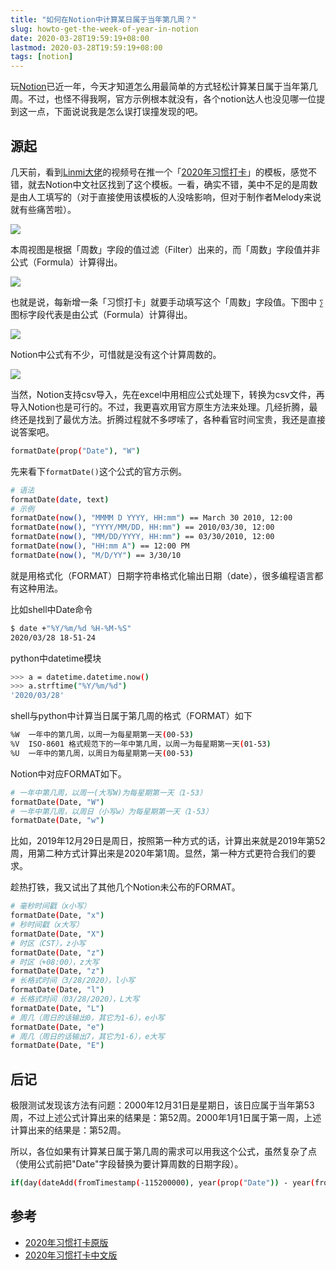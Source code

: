 ```yaml
---
title: "如何在Notion中计算某日属于当年第几周？"
slug: howto-get-the-week-of-year-in-notion
date: 2020-03-28T19:59:19+08:00
lastmod: 2020-03-28T19:59:19+08:00
tags: [notion]
---
```


玩[Notion](https://www.notion.so/Notion-Official-83715d7703ee4b8699b5e659a4712dd8)已近一年，今天才知道怎么用最简单的方式轻松计算某日属于当年第几周。不过，也怪不得我啊，官方示例根本就没有，各个notion达人也没见哪一位提到这一点，下面说说我是怎么误打误撞发现的吧。


## 源起

几天前，看到[Linmi大佬](https://linmi.cc)的视频号在推一个「[2020年习惯打卡](https://www.notion.so/cnotion/2020-8fa0b3f42d2742c38440b3549de99b5b)」的模板，感觉不错，就去Notion中文社区找到了这个模板。一看，确实不错，美中不足的是周数是由人工填写的（对于直接使用该模板的人没啥影响，但对于制作者Melody来说就有些痛苦啦）。

![](https://ixwu.github.io/post-images/1585398195332.png)

本周视图是根据「周数」字段的值过滤（Filter）出来的，而「周数」字段值并非公式（Formula）计算得出。

![](https://ixwu.github.io/post-images/1585398214608.png)

也就是说，每新增一条「习惯打卡」就要手动填写这个「周数」字段值。下图中 `∑` 图标字段代表是由公式（Formula）计算得出。

![](https://ixwu.github.io/post-images/1585398269225.png)

Notion中公式有不少，可惜就是没有这个计算周数的。

![](https://ixwu.github.io/post-images/1585398229000.png)


当然，Notion支持csv导入，先在excel中用相应公式处理下，转换为csv文件，再导入Notion也是可行的。不过，我更喜欢用官方原生方法来处理。几经折腾，最终还是找到了最优方法。折腾过程就不多啰嗦了，各种看官时间宝贵，我还是直接说答案吧。

```bash
formatDate(prop("Date"), "W")
```

先来看下`formatDate()`这个公式的官方示例。

```bash
# 语法
formatDate(date, text)
# 示例
formatDate(now(), "MMMM D YYYY, HH:mm") == March 30 2010, 12:00
formatDate(now(), "YYYY/MM/DD, HH:mm") == 2010/03/30, 12:00
formatDate(now(), "MM/DD/YYYY, HH:mm") == 03/30/2010, 12:00
formatDate(now(), "HH:mm A") == 12:00 PM
formatDate(now(), "M/D/YY") == 3/30/10
```

就是用格式化（FORMAT）日期字符串格式化输出日期（date），很多编程语言都有这种用法。

比如shell中Date命令
```bash
$ date +"%Y/%m/%d %H-%M-%S"
2020/03/28 18-51-24
```

python中datetime模块

```bash
>>> a = datetime.datetime.now()
>>> a.strftime("%Y/%m/%d")
'2020/03/28'
```

shell与python中计算当日属于第几周的格式（FORMAT）如下

```bash
%W	一年中的第几周，以周一为每星期第一天(00-53)
%V	ISO-8601 格式规范下的一年中第几周，以周一为每星期第一天(01-53)
%U	一年中的第几周，以周日为每星期第一天(00-53)
```

Notion中对应FORMAT如下。

```bash
# 一年中第几周，以周一(大写W)为每星期第一天（1-53）
formatDate(Date, "W")
# 一年中第几周，以周日（小写w）为每星期第一天（1-53）
formatDate(Date, "w")
```

比如，2019年12月29日是周日，按照第一种方式的话，计算出来就是2019年第52周，用第二种方式计算出来是2020年第1周。显然，第一种方式更符合我们的要求。

趁热打铁，我又试出了其他几个Notion未公布的FORMAT。

```bash
# 毫秒时间戳（x小写）
formatDate(Date, "x")
# 秒时间戳（x大写）
formatDate(Date, "X")
# 时区（CST），z小写
formatDate(Date, "z")
# 时区（+08:00），z大写
formatDate(Date, "z")
# 长格式时间（3/28/2020），l小写
formatDate(Date, "l")
# 长格式时间（03/28/2020），L大写
formatDate(Date, "L")
# 周几（周日的话输出0，其它为1-6），e小写
formatDate(Date, "e")
# 周几（周日的话输出7，其它为1-6），e大写
formatDate(Date, "E")
```

## 后记

极限测试发现该方法有问题：2000年12月31日是星期日，该日应属于当年第53周，不过上述公式计算出来的结果是：第52周。2000年1月1日属于第一周，上述计算出来的结果是：第52周。

所以，各位如果有计算某日属于第几周的需求可以用我这个公式，虽然复杂了点（使用公式前把"Date"字段替换为要计算周数的日期字段）。

```bash
if(day(dateAdd(fromTimestamp(-115200000), year(prop("Date")) - year(fromTimestamp(-115200000)), "years")) != 0 and ceil(dateBetween(prop("Date"), dateSubtract(dateAdd(fromTimestamp(-115200000), year(prop("Date")) - year(fromTimestamp(-115200000)) - 1, "years"), day(dateAdd(fromTimestamp(-115200000), year(prop("Date")) - year(fromTimestamp(-115200000)) - 1, "years")), "days"), "days") / 7) == 53, 1, ceil(dateBetween(prop("Date"), dateSubtract(dateAdd(fromTimestamp(-115200000), year(prop("Date")) - year(fromTimestamp(-115200000)) - 1, "years"), day(dateAdd(fromTimestamp(-115200000), year(prop("Date")) - year(fromTimestamp(-115200000)) - 1, "years")), "days"), "days") / 7))
```

## 参考

- [2020年习惯打卡原版](https://www.notion.so/Habit-tracker-9bba62739d744103a1e7c4000d4b4251)
- [2020年习惯打卡中文版](https://www.notion.so/cnotion/2020-8fa0b3f42d2742c38440b3549de99b5b)
